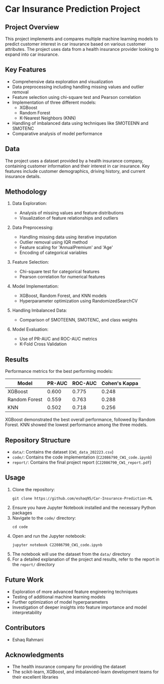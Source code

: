 # Car Insurance Prediction Project

## Project Overview
This project implements and compares multiple machine learning models to predict customer interest in car insurance based on various customer attributes. The project uses data from a health insurance provider looking to expand into car insurance.

## Key Features
- Comprehensive data exploration and visualization
- Data preprocessing including handling missing values and outlier removal
- Feature selection using chi-square test and Pearson correlation
- Implementation of three different models:
  - XGBoost
  - Random Forest
  - K-Nearest Neighbors (KNN)
- Handling of imbalanced data using techniques like SMOTEENN and SMOTENC
- Comparative analysis of model performance

## Data
The project uses a dataset provided by a health insurance company, containing customer information and their interest in car insurance. Key features include customer demographics, driving history, and current insurance details.

## Methodology
1. Data Exploration:
   - Analysis of missing values and feature distributions
   - Visualization of feature relationships and outliers

2. Data Preprocessing:
   - Handling missing data using iterative imputation
   - Outlier removal using IQR method
   - Feature scaling for 'AnnualPremium' and 'Age'
   - Encoding of categorical variables

3. Feature Selection:
   - Chi-square test for categorical features
   - Pearson correlation for numerical features

4. Model Implementation:
   - XGBoost, Random Forest, and KNN models
   - Hyperparameter optimization using RandomizedSearchCV

5. Handling Imbalanced Data:
   - Comparison of SMOTEENN, SMOTENC, and class weights

6. Model Evaluation:
   - Use of PR-AUC and ROC-AUC metrics
   - K-Fold Cross Validation

## Results
Performance metrics for the best performing models:

| Model | PR-AUC | ROC-AUC | Cohen's Kappa |
|-------|--------|---------|---------------|
| XGBoost | 0.600 | 0.775 | 0.248 |
| Random Forest | 0.559 | 0.763 | 0.288 |
| KNN | 0.502 | 0.718 | 0.256 |

XGBoost demonstrated the best overall performance, followed by Random Forest. KNN showed the lowest performance among the three models.

## Repository Structure

- `data/`: Contains the dataset (`CW1_data_202223.csv`)
- `code/`: Contains the code implementation (`C22086790_CW1_code.ipynb`)
- `report/`: Contains the final project report (`C22086790_CW1_report.pdf`)

## Usage

1. Clone the repository:
   ```
   git clone https://github.com/eshaq95/Car-Insurance-Prediction-ML
   ```
2. Ensure you have Jupyter Notebook installed and the necessary Python packages
3. Navigate to the `code/` directory:
   ```
   cd code
   ```
4. Open and run the Jupyter notebook:
   ```
   jupyter notebook C22086790_CW1_code.ipynb
   ```
5. The notebook will use the dataset from the `data/` directory
6. For a detailed explanation of the project and results, refer to the report in the `report/` directory

## Future Work
- Exploration of more advanced feature engineering techniques
- Testing of additional machine learning models
- Further optimization of model hyperparameters
- Investigation of deeper insights into feature importance and model interpretability

## Contributors
- Eshaq Rahmani

## Acknowledgments
- The health insurance company for providing the dataset
- The scikit-learn, XGBoost, and imbalanced-learn development teams for their excellent libraries
